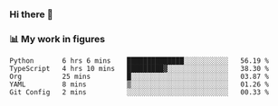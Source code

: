 ### Hi there 👋

### 📊 My work in figures

<!--START_SECTION:waka-->
```text
Python       6 hrs 6 mins    ██████████████░░░░░░░░░░░   56.19 % 
TypeScript   4 hrs 10 mins   █████████▓░░░░░░░░░░░░░░░   38.30 % 
Org          25 mins         █░░░░░░░░░░░░░░░░░░░░░░░░   03.87 % 
YAML         8 mins          ▒░░░░░░░░░░░░░░░░░░░░░░░░   01.26 % 
Git Config   2 mins          ░░░░░░░░░░░░░░░░░░░░░░░░░   00.33 % 
```
<!--END_SECTION:waka-->
